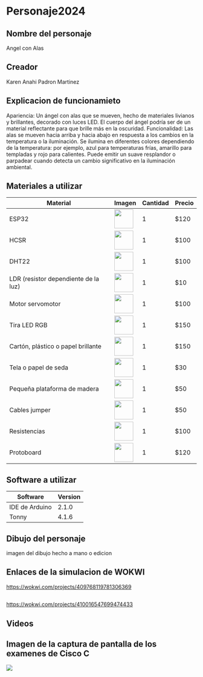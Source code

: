 # Personaje2024
## Nombre del personaje
Angel con Alas
## Creador
Karen Anahi Padron Martinez
## Explicacion de funcionamieto
Apariencia: Un ángel con alas que se mueven, hecho de materiales livianos y brillantes, decorado con luces LED. El cuerpo del ángel podría ser de un material reflectante para que brille más en la oscuridad.
Funcionalidad:
Las alas se mueven hacia arriba y hacia abajo en respuesta a los cambios en la temperatura o la iluminación.
Se ilumina en diferentes colores dependiendo de la temperatura: por ejemplo, azul para temperaturas frías, amarillo para templadas y rojo para calientes.
Puede emitir un suave resplandor o parpadear cuando detecta un cambio significativo en la iluminación ambiental.

## Materiales a utilizar
|Material|Imagen|Cantidad|Precio|
|--|--|--|--|
|ESP32|<img src="https://github.com/user-attachments/assets/c1a3b5c2-4118-4886-b9e0-85b6ab6da710" width="50"/>|1|$120|
|HCSR|<img src="https://github.com/user-attachments/assets/359e2bfe-1fec-41af-b08d-4017c019fccc" width="50"/>|1|$100|
|DHT22|<img src="https://github.com/user-attachments/assets/3fd11ee5-082c-484a-9d61-ca152bb55b69" width="50"/>|1|$100|
|LDR (resistor dependiente de la luz)|<img src="https://github.com/user-attachments/assets/80db50ff-cf49-4c3b-8435-c13847a96836" width="50"/>|1|$10 |
|Motor servomotor|<img src="https://github.com/user-attachments/assets/1e4a78b6-69f8-4589-8454-fbf1c19c364f" width="50"/>|1|$100|
|Tira LED RGB|<img src="https://github.com/user-attachments/assets/561bed76-b3a4-4339-bdbf-72ae82d4d456" width="50"/>|1|$150|
|Cartón, plástico o papel brillante|<img src="https://github.com/user-attachments/assets/7863ec1d-e61c-47c2-9d8c-b61c7ef55ebe" width="50"/>|1|$150|
|Tela o papel de seda|<img src="https://github.com/user-attachments/assets/ed9f54d1-dff3-4f73-a46f-99a97432032b" width="50"/>|1|$30|
|Pequeña plataforma de madera |<img src="https://github.com/user-attachments/assets/43f74849-5430-42a3-8804-047ee21d684b" width="50"/>|1|$50 |
|Cables jumper|<img src="https://github.com/user-attachments/assets/4c8d1d28-8389-4958-a089-fd52a08fa619" width="50"/>|1|$50|
|Resistencias|<img src="https://github.com/user-attachments/assets/4783e426-996a-4bf3-9d7b-c695d776a59c" width="50"/>|1|$100|
|Protoboard |<img src="https://github.com/user-attachments/assets/e6576dad-7d5b-4589-83a1-a4dd5b623f63" width="50"/>|1|$120|

## Software a utilizar
|Software|Version|
|--|--|
|IDE de Arduino|2.1.0|
|Tonny|4.1.6|

## Dibujo del personaje
imagen del dibujo hecho a mano o edicion

## Enlaces de la simulacion de WOKWI
https://wokwi.com/projects/409768119781306369 
## 
https://wokwi.com/projects/410016547699474433

## Videos

## Imagen de la captura de pantalla de los examenes de Cisco C
<img src="https://github.com/user-attachments/assets/fc5cb34e-9436-4b56-920c-8a0886d9b2fa" />






